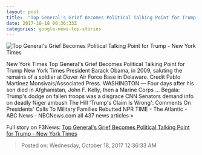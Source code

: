 ```yaml
---
layout: post
title:  "Top General's Grief Becomes Political Talking Point for Trump - New York Times"
date: 2017-10-18 00:36:33Z
categories: google-news-top-stories
---
```


![Top General's Grief Becomes Political Talking Point for Trump - New York Times](https://static01.nyt.com/images/2017/10/18/us/18dc-obama/18dc-obama-facebookJumbo.jpg)

New York Times Top General's Grief Becomes Political Talking Point for Trump New York Times President Barack Obama, in 2009, saluting the remains of a soldier at Dover Air Force Base in Delaware. Credit Pablo Martinez Monsivais/Associated Press. WASHINGTON — Four days after his son died in Afghanistan, John F. Kelly, then a Marine Corps ... Begala: Trump's dodge on fallen troops was a disgrace CNN Senators demand info on deadly Niger ambush The Hill 'Trump's Claim Is Wrong': Comments On Presidents' Calls To Military Families Rebutted NPR TIME - The Atlantic - ABC News - NBCNews.com all 437 news articles »


Full story on F3News: [Top General's Grief Becomes Political Talking Point for Trump - New York Times](http://www.f3nws.com/n/vThBFC)

> Posted on: Wednesday, October 18, 2017 12:36:33 AM
